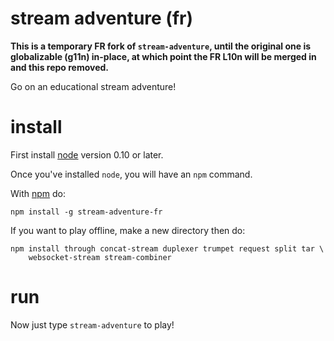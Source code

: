 # stream adventure (fr)

**This is a temporary FR fork of `stream-adventure`, until the original one is globalizable (g11n) in-place, at which point the FR L10n will be merged in and this repo removed.**

Go on an educational stream adventure!

# install

First install [node](http://nodejs.org) version 0.10 or later.

Once you've installed `node`, you will have an `npm` command.

With [npm](https://npmjs.org) do:

```
npm install -g stream-adventure-fr
```

If you want to play offline, make a new directory then do:

```
npm install through concat-stream duplexer trumpet request split tar \
    websocket-stream stream-combiner
```

# run

Now just type `stream-adventure` to play!
